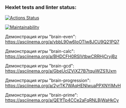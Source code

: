 ### Hexlet tests and linter status:
[![Actions Status](https://github.com/ShMariya/python-project-49/workflows/hexlet-check/badge.svg)](https://github.com/ShMariya/python-project-49/actions)

[![Maintainability](https://api.codeclimate.com/v1/badges/2911b192f2dff2f23884/maintainability)](https://codeclimate.com/github/ShMariya/python-project-49/maintainability)

Демонстрация игры "brain-even": https://asciinema.org/a/vbbL90w6IoOTIw8JCU9Q21PQ7

Демонстрация игры "brain-calc": https://asciinema.org/a/BHDCFH0RSIVtbwCRRHjCryjBz

Демонстрация игры "brain-gcd": https://asciinema.org/a/GbeUclZViXZ7B7tquiWZS1Uxm

Демонстрация игры "brain-progression": https://asciinema.org/a/2yrTK7WAqHENIwuaPPXNYiMvH

Демонстрация игры "brain-prime": https://asciinema.org/a/QE1fTp4CCe2aFqRNLBjWaHkCy


